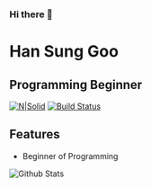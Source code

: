 ### Hi there 👋
# Han Sung Goo
## Programming Beginner
[![N|Solid](https://cldup.com/dTxpPi9lDf.thumb.png)](https://nodesource.com/products/nsolid)
[![Build Status](https://travis-ci.org/joemccann/dillinger.svg?branch=master)](https://travis-ci.org/joemccann/dillinger)
## Features
- Beginner of Programming


![Github Stats](https://github-readme-stats.vercel.app/api?username=SunggooHan&theme=github_dark&show_icons=true)
